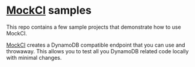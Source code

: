 # [MockCI](https://mockci.cloud) samples

This repo contains a few sample projects that demonstrate how to use MockCI. 

[MockCI](https://mockci.cloud) creates a DynamoDB compatible endpoint that you can use and throwaway.
This allows you to test all you DynamoDB related code locally with minimal changes.
